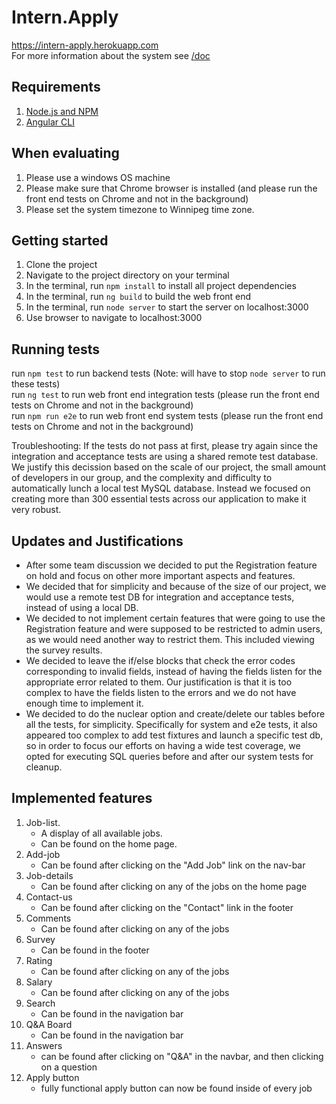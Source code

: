 # Intern.Apply

https://intern-apply.herokuapp.com  
For more information about the system see [/doc](https://github.com/DimaMukhin/intern.apply/tree/master/doc)

## Requirements

1. [Node.js and NPM](https://nodejs.org/en/)
2. [Angular CLI](https://cli.angular.io/)

## When evaluating

1. Please use a windows OS machine
2. Please make sure that Chrome browser is installed (and please run the front end tests on Chrome and not in the background)
3. Please set the system timezone to Winnipeg time zone.

## Getting started

1. Clone the project
2. Navigate to the project directory on your terminal
3. In the terminal, run `npm install` to install all project dependencies
4. In the terminal, run `ng build` to build the web front end
5. In the terminal, run `node server` to start the server on localhost:3000
6. Use browser to navigate to localhost:3000

## Running tests

run `npm test` to run backend tests (Note: will have to stop `node server` to run these tests)<br/>
run `ng test` to run web front end integration tests (please run the front end tests on Chrome and not in the background)  
run `npm run e2e` to run web front end system tests (please run the front end tests on Chrome and not in the background)  

Troubleshooting: If the tests do not pass at first, please try again since the integration and acceptance tests are using a shared remote test database. We justify this decission based on the scale of our project, the small amount of developers in our group, and the complexity and difficulty to automatically lunch a local test MySQL database. Instead we focused on creating more than 300 essential tests across our application to make it very robust.

## Updates and Justifications

* After some team discussion we decided to put the Registration feature on hold and focus on other more important aspects and features.
* We decided that for simplicity and because of the size of our project, we would use a remote test DB for integration and acceptance tests, instead of using a local DB.
* We decided to not implement certain features that were going to use the Registration feature and were supposed to be restricted to admin users, as we would need another way to restrict them. This included viewing the survey results.
* We decided to leave the if/else blocks that check the error codes corresponding to invalid fields, instead of having the fields listen for the appropriate error related to them. Our justification is that it is too complex to have the fields listen to the errors and we do not have enough time to implement it.
* We decided to do the nuclear option and create/delete our tables before all the tests, for simplicity. Specifically for system and e2e tests, it also appeared too complex to add test fixtures and launch a specific test db, so in order to focus our efforts on having a wide test coverage, we opted for executing SQL queries before and after our system tests for cleanup.

## Implemented features

1. Job-list. 
    * A display of all available jobs. 
    * Can be found on the home page.
2. Add-job
    * Can be found after clicking on the "Add Job" link on the nav-bar
3. Job-details
    * Can be found after clicking on any of the jobs on the home page
4. Contact-us
    * Can be found after clicking on the "Contact" link in the footer
5. Comments
    * Can be found after clicking on any of the jobs
6. Survey
    * Can be found in the footer
7. Rating
    * Can be found after clicking on any of the jobs
8. Salary
    * Can be found after clicking on any of the jobs
9. Search 
    * Can be found in the navigation bar
10. Q&A Board
    * Can be found in the navigation bar
11. Answers
    * can be found after clicking on "Q&A" in the navbar, and then clicking on a question
12. Apply button
    * fully functional apply button can now be found inside of every job
